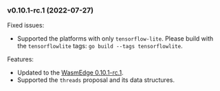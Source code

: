 ### v0.10.1-rc.1 (2022-07-27)

Fixed issues:

* Supported the platforms with only `tensorflow-lite`. Please build with the `tensorflowlite` tags: `go build --tags tensorflowlite`.

Features:

* Updated to the [WasmEdge 0.10.1-rc.1](https://github.com/WasmEdge/WasmEdge/releases/tag/0.10.1-rc.1).
* Supported the `threads` proposal and its data structures.
